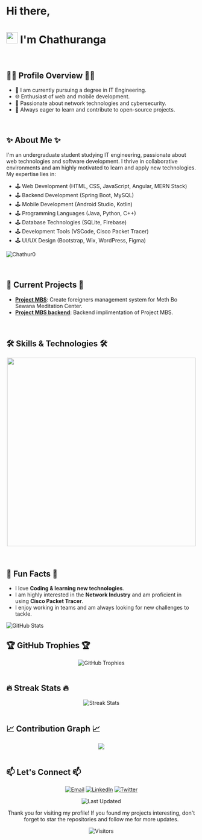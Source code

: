 # Hi there, 
# <img src="https://emojis.slackmojis.com/emojis/images/1531849430/4246/blob-sunglasses.gif?1531849430" width="30"/> I'm Chathuranga  
<br />

## 👨‍💻 Profile Overview 👨‍💻
- 💼 I am currently pursuing a degree in IT Engineering.
- 🌐 Enthusiast of web and mobile development.
- 🚀 Passionate about network technologies and cybersecurity.
- 🌱 Always eager to learn and contribute to open-source projects.
<br />

## ✨ About Me ✨
<p>
    I'm an undergraduate student studying IT engineering, passionate about web technologies and software development. I thrive in collaborative environments and am highly motivated to learn and apply new technologies. My expertise lies in:
    <ul>
        <li>🕹️ Web Development (HTML, CSS, JavaScript, Angular, MERN Stack)</li>
        <li>🕹️ Backend Development (Spring Boot, MySQL)</li>
        <li>🕹️ Mobile Development (Android Studio, Kotlin)</li>
        <li>🕹️ Programming Languages (Java, Python, C++)</li>
        <li>🕹️ Database Technologies (SQLite, Firebase)</li>
        <li>🕹️ Development Tools (VSCode, Cisco Packet Tracer)</li>
        <li>🕹️ UI/UX Design (Bootstrap, Wix, WordPress, Figma)</li>
    </ul>
</p>
<p align="left">
  <img src="https://komarev.com/ghpvc/?username=Chathur0&label=Profile%20views&color=770677&style=for-the-badge&logo=star" alt="Chathur0" style="padding-right:20px;" />
</p>
<br />

## 🚀 Current Projects 🚀
<ul>
    <li><a href="https://github.com/Chathur0/Project-MBS.git"><strong>Project MBS</strong></a>: Create foreigners management system for Meth Bo Sewana Meditation Center.</li>
    <li><a href="https://github.com/Chathur0/Project_MBS_BackEnd.git"><strong>Project MBS backend</strong></a>: Backend implimentation of Project MBS.</li>
</ul>
<br />

## 🛠️ Skills & Technologies 🛠️
<p align="center">
<img width="500px" src="https://skillicons.dev/icons?i=py,java,js,html,css,angular,react,nodejs,express,spring,sqlite,mysql,mongo,firebase,git,vscode,docker,kotlin,androidstudio,bootstrap,wix,wordpress,figma,c++,aws,postman,linux&perline=10" />
</p>
<br />

## 🌟 Fun Facts 🌟
<ul>
    <li>I love <strong>Coding & learning new technologies</strong>.</li>
    <li>I am highly interested in the <strong>Network Industry</strong> and am proficient in using <strong>Cisco Packet Tracer</strong>.</li>
    <li>I enjoy working in teams and am always looking for new challenges to tackle.</li>
</ul>

<img src="https://github-readme-stats.vercel.app/api?username=Chathur0&show_icons=true&theme=radical" alt="GitHub Stats">
<br />

## 🏆 GitHub Trophies 🏆

<div align="center">
    <img src="https://github-profile-trophy.vercel.app/?username=Chathur0&theme=onedark" alt="GitHub Trophies">
</div>
<br />

## 🔥 Streak Stats 🔥
<div align="center">
    <img src="https://github-readme-streak-stats.herokuapp.com/?user=Chathur0&theme=radical" alt="Streak Stats">
</div>
<br />

## 📈 Contribution Graph 📈
<div align="center">
    <img src="https://github-readme-activity-graph.vercel.app/graph?username=Chathur0&bg_color=220a28&&color=ffffff&line=c56a90&point=ffeb95&area=false&hide_border=false" border-radius="15">
</div>
<br />

## 📫 Let's Connect 📫
<p align="center">
    <a href="mailto:chathurangampnuwan@gmail.com"><img src="https://img.shields.io/badge/Email-D14836?style=for-the-badge&logo=gmail&logoColor=white" alt="Email"></a>
    <a href="https://www.linkedin.com/in/chathuranga-denuwan-09847b307/"><img src="https://img.shields.io/badge/LinkedIn-0077B5?style=for-the-badge&logo=linkedin&logoColor=white" alt="LinkedIn"></a>
    <a href="https://x.com/Chathu0929"><img src="https://img.shields.io/badge/Twitter-1DA1F2?style=for-the-badge&logo=twitter&logoColor=white" alt="Twitter"></a>
</p>


<p align="center">
    <img src="https://img.shields.io/badge/Last%20Updated-June%2014,%202024-informational" alt="Last Updated">
</p>

<p align="center">
    Thank you for visiting my profile! If you found my projects interesting, don't forget to star the repositories and follow me for more updates.
</p>

<p align="center">
    <img src="https://visitor-badge.laobi.icu/badge?page_id=YOUR_GITHUB_USERNAME" alt="Visitors">
</p>
